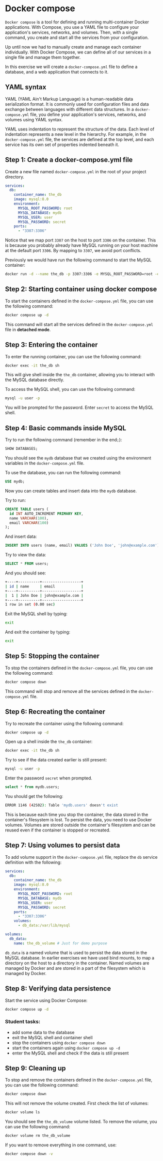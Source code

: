 # Docker compose

`Docker compose` is a tool for defining and running multi-container Docker applications. With Compose, you use a YAML file to configure your application's services, networks, and volumes. Then, with a single command, you create and start all the services from your configuration.

Up until now we had to manually create and manage each container individually. With Docker Compose, we can define all of our services in a single file and manage them together.

In this exercise we will create a `docker-compose.yml` file to define a database, and a web application that connects to it.

## YAML syntax
YAML (YAML Ain't Markup Language) is a human-readable data serialization format. It is commonly used for configuration files and data exchange between languages with different data structures. In a `docker-compose.yml` file, you define your application's services, networks, and volumes using YAML syntax.

YAML uses indentation to represent the structure of the data. Each level of indentation represents a new level in the hierarchy. For example, in the `docker-compose.yml` file, the services are defined at the top level, and each service has its own set of properties indented beneath it.

## Step 1: Create a docker-compose.yml file
Create a new file named `docker-compose.yml` in the root of your project directory.

```yaml
services:
  db:
    container_name: the_db
    image: mysql:8.0
    environment:
      MYSQL_ROOT_PASSWORD: root
      MYSQL_DATABASE: mydb
      MYSQL_USER: user
      MYSQL_PASSWORD: secret
    ports:
      - "3307:3306"
```

Notice that we map port `3307` on the host to port `3306` on the container. This is because you probably already have MySQL running on your host machine at the default port `3306`. By mapping to `3307`, we avoid port conflicts.

Previously we would have run the following command to start the MySQL container:

```bash
docker run -d --name the_db -p 3307:3306 -e MYSQL_ROOT_PASSWORD=root -e MYSQL_DATABASE=mydb -e MYSQL_USER=user -e MYSQL_PASSWORD=secret mysql:8.0
```

## Step 2: Starting container using docker compose

To start the containers defined in the `docker-compose.yml` file, you can use the following command:
```bash
docker compose up -d
```

This command will start all the services defined in the `docker-compose.yml` file in **detached mode**.

## Step 3: Entering the container

To enter the running container, you can use the following command:

```bash
docker exec -it the_db sh
```

This will give shell inside the `the_db` container, allowing you to interact with the MySQL database directly.

To access the MySQL shell, you can use the following command:

```bash
mysql -u user -p
```

You will be prompted for the password. Enter `secret` to access the MySQL shell.

## Step 4: Basic commands inside MySQL

Try to run the following command (remember in the end`;`):

```sql
SHOW DATABASES;
```
You should see the `mydb` database that we created using the environment variables in the `docker-compose.yml` file.

To use the database, you can run the following command:

```sql
USE mydb;
```

Now you can create tables and insert data into the `mydb` database.

Try to run:

```sql
CREATE TABLE users (
  id INT AUTO_INCREMENT PRIMARY KEY,
  name VARCHAR(100),
  email VARCHAR(100)
);
```

And insert data:

```sql
INSERT INTO users (name, email) VALUES ('John Doe', 'john@example.com');
```

Try to view the data:

```sql
SELECT * FROM users;
```

And you should see:

```bash
+----+----------+------------------+
| id | name     | email            |
+----+----------+------------------+
|  1 | John Doe | john@example.com |
+----+----------+------------------+
1 row in set (0.00 sec)
```

Exit the MySQL shell by typing:

```bash
exit
```

And exit the container by typing:

```bash
exit
```

## Step 5: Stopping the container

To stop the containers defined in the `docker-compose.yml` file, you can use the following command:

```bash
docker compose down
```

This command will stop and remove all the services defined in the `docker-compose.yml` file.

## Step 6: Recreating the container

Try to recreate the container using the following command:

```bash
docker compose up -d
```

Open up a shell inside the `the_db` container:

```bash
docker exec -it the_db sh
```

Try to see if the data created earlier is still present:

```bash
mysql -u user -p
```

Enter the password `secret` when prompted.

```sql
select * from mydb.users;
```
You should get the following:
```bash
ERROR 1146 (42S02): Table 'mydb.users' doesn't exist
```

This is because each time you stop the container, the data stored in the container's filesystem is lost. To persist the data, you need to use Docker volumes. Volumes are stored outside the container's filesystem and can be reused even if the container is stopped or recreated.

## Step 7: Using volumes to persist data

To add volume support in the `docker-compose.yml` file, replace the `db` service definition with the following:

```yaml
services:
  db:
    container_name: the_db
    image: mysql:8.0
    environment:
      MYSQL_ROOT_PASSWORD: root
      MYSQL_DATABASE: mydb
      MYSQL_USER: user
      MYSQL_PASSWORD: secret
    ports:
      - "3307:3306"
    volumes:
      - db_data:/var/lib/mysql

volumes:
  db_data:
    name: the_db_volume # Just for demo purpose
```

`db_data` is a named volume that is used to persist the data stored in the MySQL database. In earlier exercises we have used bind mounts, to map a directory on the host to a directory in the container. Named volumes are managed by Docker and are stored in a part of the filesystem which is managed by Docker.

## Step 8: Verifying data persistence

Start the service using Docker Compose:

```bash
docker compose up -d
```

### Student tasks:
- add some data to the database
- exit the MySQL shell and container shell
- stop the containers using `docker compose down`
- start the containers again using `docker compose up -d`
- enter the MySQL shell and check if the data is still present


## Step 9: Cleaning up
To stop and remove the containers defined in the `docker-compose.yml` file, you can use the following command:

```bash
docker compose down
```

This will not remove the volume created. First check the list of volumes:

```bash
docker volume ls
```

You should see the `the_db_volume` volume listed. To remove the volume, you can use the following command:

```bash
docker volume rm the_db_volume
```

If you want to remove everything in one command, use:
```bash
docker compose down -v
```

